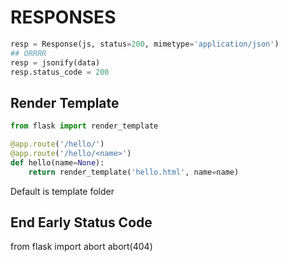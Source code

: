 # RESPONSES

```python
resp = Response(js, status=200, mimetype='application/json')
## ORRRR
resp = jsonify(data)
resp.status_code = 200
```

## Render Template

```python
from flask import render_template

@app.route('/hello/')
@app.route('/hello/<name>')
def hello(name=None):
    return render_template('hello.html', name=name)
```

Default is template folder

## End Early Status Code

from flask import abort
abort(404)